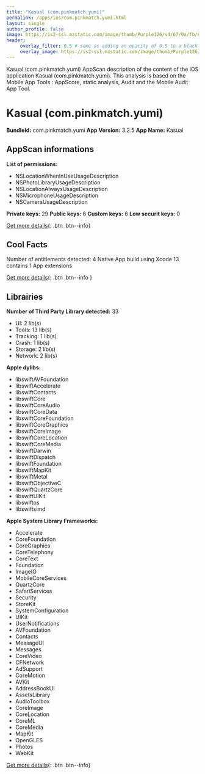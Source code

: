 ```yaml
---
title: "Kasual (com.pinkmatch.yumi)"
permalink: /apps/ios/com.pinkmatch.yumi.html
layout: single
author_profile: false
image: https://is2-ssl.mzstatic.com/image/thumb/Purple126/v4/67/0a/fb/670afbc2-0dfb-858c-0f36-e7407f21a753/AppIcon-0-0-1x_U007emarketing-0-0-0-7-0-0-sRGB-0-0-0-GLES2_U002c0-512MB-85-220-0-0.png/512x512bb.jpg
header: 
     overlay_filter: 0.5 # same as adding an opacity of 0.5 to a black background
     overlay_image: https://is2-ssl.mzstatic.com/image/thumb/Purple126/v4/67/0a/fb/670afbc2-0dfb-858c-0f36-e7407f21a753/AppIcon-0-0-1x_U007emarketing-0-0-0-7-0-0-sRGB-0-0-0-GLES2_U002c0-512MB-85-220-0-0.png/512x512bb.jpg
---
```

Kasual (com.pinkmatch.yumi) AppScan description of the content of the iOS application Kasual (com.pinkmatch.yumi). This analysis is based on the Mobile App Tools : AppScore, static analysis, Audit and the Mobile Audit App Tool.

# Kasual (com.pinkmatch.yumi)

**BundleId:** com.pinkmatch.yumi
**App Version:** 3.2.5
**App Name:** Kasual


## AppScan informations 

**List of permissions:** 
- NSLocationWhenInUseUsageDescription
- NSPhotoLibraryUsageDescription
- NSLocationAlwaysUsageDescription
- NSMicrophoneUsageDescription
- NSCameraUsageDescription
  
  
**Private keys:** 29
**Public keys:** 6
**Custom keys:** 6
**Low securit keys:** 0
  
[Get more details](/pricing.html){: .btn .btn--info}

## Cool Facts

Number of entitlements detected: 4
Native App
build using Xcode 13
contains 1 App extensions
  
[Get more details](/pricing.html){: .btn .btn--info }

## Librairies 
**Number of Third Party Library detected:** 33
- UI: 2 lib(s)
- Tools: 13 lib(s)
- Tracking: 1 lib(s)
- Crash: 1 lib(s)
- Storage: 2 lib(s)
- Network: 2 lib(s)


**Apple dylibs:**
- libswiftAVFoundation
- libswiftAccelerate
- libswiftContacts
- libswiftCore
- libswiftCoreAudio
- libswiftCoreData
- libswiftCoreFoundation
- libswiftCoreGraphics
- libswiftCoreImage
- libswiftCoreLocation
- libswiftCoreMedia
- libswiftDarwin
- libswiftDispatch
- libswiftFoundation
- libswiftMapKit
- libswiftMetal
- libswiftObjectiveC
- libswiftQuartzCore
- libswiftUIKit
- libswiftos
- libswiftsimd


**Apple System Library Frameworks:**
- Accelerate
- CoreFoundation
- CoreGraphics
- CoreTelephony
- CoreText
- Foundation
- ImageIO
- MobileCoreServices
- QuartzCore
- SafariServices
- Security
- StoreKit
- SystemConfiguration
- UIKit
- UserNotifications
- AVFoundation
- Contacts
- MessageUI
- Messages
- CoreVideo
- CFNetwork
- AdSupport
- CoreMotion
- AVKit
- AddressBookUI
- AssetsLibrary
- AudioToolbox
- CoreImage
- CoreLocation
- CoreML
- CoreMedia
- MapKit
- OpenGLES
- Photos
- WebKit


  
[Get more details](/pricing.html){: .btn .btn--info}

